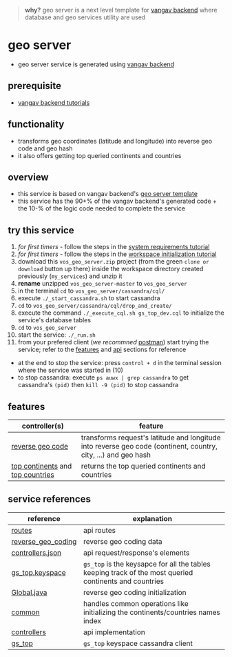 
> **why?** geo server is a next level template for [vangav backend](https://github.com/vangav/vos_backend) where database and geo services utility are used

# geo server

+ geo server service is generated using [vangav backend](https://github.com/vangav/vos_backend)

## prerequisite

+ [vangav backend tutorials](https://github.com/vangav/vos_backend)

## functionality

+ transforms geo coordinates (latitude and longitude) into reverse geo code and geo hash
+ it also offers getting top queried continents and countries

## overview

+ this service is based on vangav backend's [geo server template](https://github.com/vangav/vos_backend/tree/master/vangav_backend_templates/vos_geo_server)
+ this service has the 90+% of the vangav backend's generated code + the 10-% of the logic code needed to complete the service

## try this service

1. *for first timers* - follow the steps in the [system requirements tutorial](https://github.com/vangav/vos_backend#system-requirements)
2. *for first timers* - follow the steps in the [workspace initialization tutorial](https://github.com/vangav/vos_backend#init)
3. download this `vos_geo_server.zip` project (from the green `clone or download` button up there) inside the workspace directory created previously (`my_services`) and unzip it
4. **rename** unzipped `vos_geo_server-master` to `vos_geo_server`
5. in the terminal `cd` to `vos_geo_server/cassandra/cql/`
6. execute `./_start_cassandra.sh` to start cassandra
7. `cd` to `vos_geo_server/cassandra/cql/drop_and_create/`
8. execute the command `./_execute_cql.sh gs_top_dev.cql` to initialize the service's database tables
9. `cd` to `vos_geo_server`
10. start the service: `./_run.sh`
11. from your prefered client (*we recommned* [postman](https://www.getpostman.com/docs/postman/launching_postman/installation_and_updates)) start trying the service; refer to the [features](https://github.com/vangav/vos_geo_server#features) and [api](https://github.com/vangav/vos_geo_server#api) sections for reference
+ at the end to stop the service: press `control + d` in the terminal session where the service was started in (10)
+ to stop cassandra: execute `ps auwx | grep cassandra` to get cassandra's `(pid)` then `kill -9 (pid)` to stop cassandra

## features

| controller(s) | feature |
| ---------- | ------- |
| [reverse geo code](https://github.com/vangav/vos_geo_server/tree/master/app/com/vangav/vos_geo_server/controllers/reverse_geo_code) | transforms request's latitude and longitude into reverse geo code (continent, country, city, ...) and geo hash |
| [top continents](https://github.com/vangav/vos_geo_server/tree/master/app/com/vangav/vos_geo_server/controllers/top_continents) and [top countries](https://github.com/vangav/vos_geo_server/tree/master/app/com/vangav/vos_geo_server/controllers/top_countries) | returns the top queried continents and countries |

## service references

| reference | explanation |
| --------- | ----------- |
| [routes](https://github.com/vangav/vos_geo_server/blob/master/conf/routes) | api routes |
| [reverse_geo_coding](https://github.com/vangav/vos_geo_server/tree/master/conf/data/geo/reverse_geo_coding) | reverse geo coding data |
| [controllers.json](https://github.com/vangav/vos_geo_server/blob/master/generator_config/controllers.json) | api request/response's elements |
| [gs_top.keyspace](https://github.com/vangav/vos_geo_server/blob/master/generator_config/gs_top.keyspace) | `gs_top` is the keysapce for all the tables keeping track of the most queried continents and countries |
| [Global.java](https://github.com/vangav/vos_geo_server/blob/master/app/Global.java#L98) | reverse geo coding initialization |
| [common](https://github.com/vangav/vos_geo_server/tree/master/app/com/vangav/vos_geo_server/common) | handles common operations like initializing the continents/countries names index |
| [controllers](https://github.com/vangav/vos_geo_server/tree/master/app/com/vangav/vos_geo_server/controllers) | api implementation |
| [gs_top](https://github.com/vangav/vos_geo_server/tree/master/app/com/vangav/vos_geo_server/cassandra_keyspaces/gs_top) | `gs_top` keyspace cassandra client |













